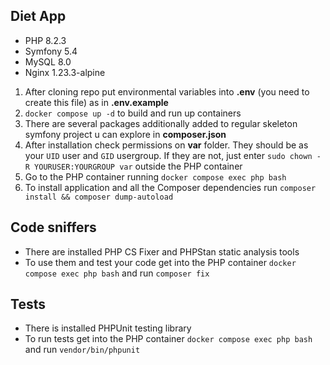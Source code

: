 ## Diet App
* PHP 8.2.3
* Symfony 5.4
* MySQL 8.0
* Nginx 1.23.3-alpine

1) After cloning repo put environmental variables into **.env** (you need to create this file) as in **.env.example**
2) `docker compose up -d` to build and run up containers
3) There are several packages additionally added to regular skeleton symfony project u can explore in **composer.json**
4) After installation check permissions on **var** folder. They should be as your `UID` user and `GID` usergroup.
If they are not, just enter `sudo chown -R YOURUSER:YOURGROUP var` outside the PHP container
5) Go to the PHP container running `docker compose exec php bash`
6) To install application and all the Composer dependencies run `composer install && composer dump-autoload`

## Code sniffers
* There are installed PHP CS Fixer and PHPStan static analysis tools
* To use them and test your code get into the PHP container `docker compose exec php bash` and run `composer fix`

## Tests
* There is installed PHPUnit testing library
* To run tests get into the PHP container `docker compose exec php bash` and run `vendor/bin/phpunit`